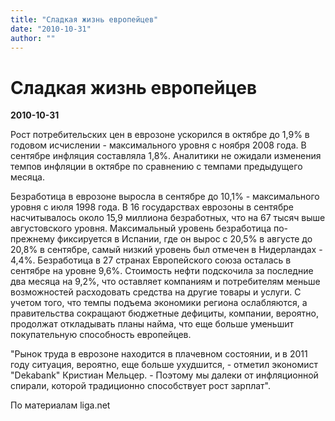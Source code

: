 ```yaml
---
title: "Сладкая жизнь европейцев"
date: "2010-10-31"
author: ""
---
```


# Сладкая жизнь европейцев

**2010-10-31** 

Рост потребительских цен в еврозоне ускорился в октябре до 1,9% в годовом исчислении - максимального уровня с ноября 2008 года. В сентябре инфляция составляла 1,8%. Аналитики не ожидали изменения темпов инфляции в октябре по сравнению с темпами предыдущего месяца.

Безработица в еврозоне выросла в сентябре до 10,1% - максимального уровня с июля 1998 года. В 16 государствах еврозоны в сентябре насчитывалось около 15,9 миллиона безработных, что на 67 тысяч выше августовского уровня. Максимальный уровень безработица по-прежнему фиксируется в Испании, где он вырос с 20,5% в августе до 20,8% в сентябре, самый низкий уровень был отмечен в Нидерландах - 4,4%. Безработица в 27 странах Европейского союза осталась в сентябре на уровне 9,6%. Стоимость нефти подскочила за последние два месяца на 9,2%, что оставляет компаниям и потребителям меньше возможностей расходовать средства на другие товары и услуги. С учетом того, что темпы подъема экономики региона ослабляются, а правительства сокращают бюджетные дефициты, компании, вероятно, продолжат откладывать планы найма, что еще больше уменьшит покупательную способность европейцев.

"Рынок труда в еврозоне находится в плачевном состоянии, и в 2011 году ситуация, вероятно, еще больше ухудшится, - отметил экономист "Dekabank" Кристиан Мельцер. - Поэтому мы далеки от инфляционной спирали, которой традиционно способствует рост зарплат".

По материалам liga.net
